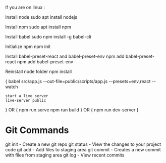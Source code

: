 If you are on linux :

Install node
    sudo apt install nodejs
    
Install npm
    sudo apt install npm

Install babel
    sudo npm install -g babel-cli

Initialize npm
    npm init

Install babel-preset-react and babel-preset-env
    npm add babel-preset-react
    npm add babel-preset-env

Reinstall node folder
npm install

{
    babel src/app.js --out-file=public/scripts/app.js --presets=env,react --watch

    start a live server
    live-server public
} 
OR
{
    npm run serve
    npm run build 
}
OR
{
    npm run dev-server
}


# Git Commands

git init - Create a new git repo
git status - View the changes to your project code
git add - Add files to staging area
git commit - Creates a new commit with files from staging area
git log - View recent commits